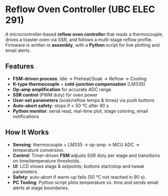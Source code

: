 # Reflow Oven Controller (UBC ELEC 291)

A microcontroller-based **reflow oven controller** that reads a thermocouple, drives a toaster oven via SSR, and follows a multi-stage reflow profile. Firmware is written in **assembly**, with a **Python** script for live plotting and email alerts.

## Features
- **FSM-driven process**: Idle → Preheat/Soak → Reflow → Cooling
- **K-type thermocouple** + **cold-junction compensation** (LM335)
- **Op-amp amplification** for accurate ADC range
- **SSR control** (PWM duty) for oven power
- **User-set parameters** (soak/reflow temps & times) via push buttons
- **Auto-abort safety**: stops if < 50 °C after 90 s
- **Python monitor**: serial read, real-time plot, stage coloring, email notifications

## How It Works
- **Sensing**: thermocouple + LM335 → op-amp → MCU ADC → temperature conversion.
- **Control**: Timer-driven **FSM** adjusts SSR duty per stage and transitions on
  time/temperature thresholds.
- **UI**: LCD shows stage & setpoints; buttons start/stop and tweak parameters.
- **Safety**: auto-abort if warm-up fails (50 °C not reached in 90 s).
- **PC Tooling**: Python script plots temperature vs. time and sends email alerts
  at stage boundaries.
